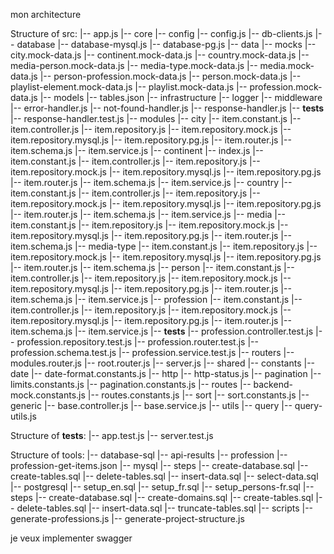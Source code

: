mon architecture

Structure of src:
|-- app.js
|-- core
  |-- config
    |-- config.js
    |-- db-clients.js
  |-- database
    |-- database-mysql.js
    |-- database-pg.js
|-- data
  |-- mocks
    |-- city.mock-data.js
    |-- continent.mock-data.js
    |-- country.mock-data.js
    |-- media-person.mock-data.js
    |-- media-type.mock-data.js
    |-- media.mock-data.js
    |-- person-profession.mock-data.js
    |-- person.mock-data.js
    |-- playlist-element.mock-data.js
    |-- playlist.mock-data.js
    |-- profession.mock-data.js
  |-- models
    |-- tables.json
|-- infrastructure
  |-- logger
  |-- middleware
    |-- error-handler.js
    |-- not-found-handler.js
    |-- response-handler.js
    |-- __tests__
      |-- response-handler.test.js
|-- modules
  |-- city
    |-- item.constant.js
    |-- item.controller.js
    |-- item.repository.js
    |-- item.repository.mock.js
    |-- item.repository.mysql.js
    |-- item.repository.pg.js
    |-- item.router.js
    |-- item.schema.js
    |-- item.service.js
  |-- continent
    |-- index.js
    |-- item.constant.js
    |-- item.controller.js
    |-- item.repository.js
    |-- item.repository.mock.js
    |-- item.repository.mysql.js
    |-- item.repository.pg.js
    |-- item.router.js
    |-- item.schema.js
    |-- item.service.js
  |-- country
    |-- item.constant.js
    |-- item.controller.js
    |-- item.repository.js
    |-- item.repository.mock.js
    |-- item.repository.mysql.js
    |-- item.repository.pg.js
    |-- item.router.js
    |-- item.schema.js
    |-- item.service.js
  |-- media
    |-- item.constant.js
    |-- item.repository.js
    |-- item.repository.mock.js
    |-- item.repository.mysql.js
    |-- item.repository.pg.js
    |-- item.router.js
    |-- item.schema.js
  |-- media-type
    |-- item.constant.js
    |-- item.repository.js
    |-- item.repository.mock.js
    |-- item.repository.mysql.js
    |-- item.repository.pg.js
    |-- item.router.js
    |-- item.schema.js
  |-- person
    |-- item.constant.js
    |-- item.controller.js
    |-- item.repository.js
    |-- item.repository.mock.js
    |-- item.repository.mysql.js
    |-- item.repository.pg.js
    |-- item.router.js
    |-- item.schema.js
    |-- item.service.js
  |-- profession
    |-- item.constant.js
    |-- item.controller.js
    |-- item.repository.js
    |-- item.repository.mock.js
    |-- item.repository.mysql.js
    |-- item.repository.pg.js
    |-- item.router.js
    |-- item.schema.js
    |-- item.service.js
    |-- __tests__
      |-- profession.controller.test.js
      |-- profession.repository.test.js
      |-- profession.router.test.js
      |-- profession.schema.test.js
      |-- profession.service.test.js
|-- routers
  |-- modules.router.js
  |-- root.router.js
|-- server.js
|-- shared
  |-- constants
    |-- date
      |-- date-format.constants.js
    |-- http
      |-- http-status.js
    |-- pagination
      |-- limits.constants.js
      |-- pagination.constants.js
    |-- routes
      |-- backend-mock.constants.js
      |-- routes.constants.js
    |-- sort
      |-- sort.constants.js
  |-- generic
    |-- base.controller.js
    |-- base.service.js
  |-- utils
    |-- query
      |-- query-utils.js

Structure of __tests__:
|-- app.test.js
|-- server.test.js

Structure of tools:
|-- database-sql
  |-- api-results
    |-- profession
      |-- profession-get-items.json
  |-- mysql
    |-- steps
      |-- create-database.sql
      |-- create-tables.sql
      |-- delete-tables.sql
      |-- insert-data.sql
      |-- select-data.sql
  |-- postgresql
    |-- setup_en.sql
    |-- setup_fr.sql
    |-- setup_persons-fr.sql
    |-- steps
      |-- create-database.sql
      |-- create-domains.sql
      |-- create-tables.sql
      |-- delete-tables.sql
      |-- insert-data.sql
      |-- truncate-tables.sql
|-- scripts
  |-- generate-professions.js
  |-- generate-project-structure.js



je veux implementer swagger


